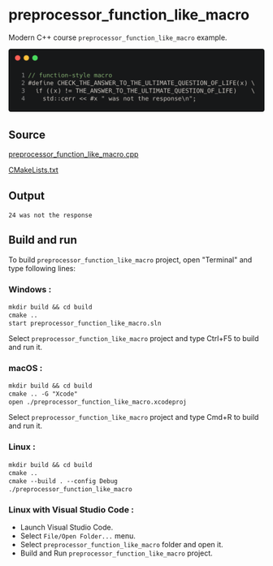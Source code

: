 # preprocessor_function_like_macro

Modern C++ course `preprocessor_function_like_macro` example.

![preprocessor_function_like_macro](../../../../docs/pictures/language_basics/preprocessor_function_like_macro.png)

## Source

[preprocessor_function_like_macro.cpp](preprocessor_function_like_macro.cpp)

[CMakeLists.txt](CMakeLists.txt)

## Output

```
24 was not the response
```

## Build and run

To build `preprocessor_function_like_macro` project, open "Terminal" and type following lines:

### Windows :

``` shell
mkdir build && cd build
cmake .. 
start preprocessor_function_like_macro.sln
```

Select `preprocessor_function_like_macro` project and type Ctrl+F5 to build and run it.

### macOS :

``` shell
mkdir build && cd build
cmake .. -G "Xcode"
open ./preprocessor_function_like_macro.xcodeproj
```

Select `preprocessor_function_like_macro` project and type Cmd+R to build and run it.

### Linux :

``` shell
mkdir build && cd build
cmake .. 
cmake --build . --config Debug
./preprocessor_function_like_macro
```

### Linux with Visual Studio Code :

* Launch Visual Studio Code.
* Select `File/Open Folder...` menu.
* Select `preprocessor_function_like_macro` folder and open it.
* Build and Run `preprocessor_function_like_macro` project.
